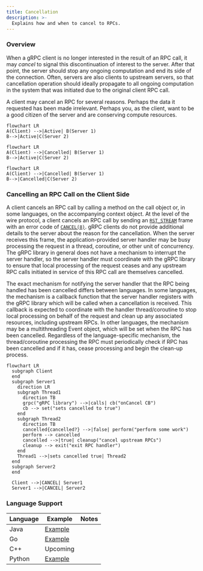```yaml
---
title: Cancellation
description: >-
  Explains how and when to cancel to RPCs.
---
```


### Overview

When a gRPC client is no longer interested in the result of an RPC call, it may
_cancel_ to signal this discontinuation of interest to the server.  After that
point, the server should stop any ongoing computation and end its side of the
connection. Often, servers are also clients to upstream servers, so that
cancellation operation should ideally propagate to all ongoing computation in
the system that was initiated due to the original client RPC call.

A client may cancel an RPC for several reasons. Perhaps the data it requested
has been made irrelevant. Perhaps you, as the client, want to be a good citizen
of the server and are conserving compute resources.

```mermaid
flowchart LR
A(Client) -->|Active| B(Server 1)
B-->|Active|C(Server 2)
```

```mermaid
flowchart LR
A(Client) -->|Cancelled| B(Server 1)
B-->|Active|C(Server 2)
```

```mermaid
flowchart LR
A(Client) -->|Cancelled| B(Server 1)
B-->|Cancelled|C(Server 2)
```

### Cancelling an RPC Call on the Client Side

A client cancels an RPC call by calling a method on the call object or, in some
languages, on the accompanying context object. At the level of the wire
protocol, a client cancels an RPC call by sending an
[`RST_STREAM`](https://datatracker.ietf.org/doc/html/rfc7540#section-6.4) frame
with an error code of
[`CANCEL(8)`](https://datatracker.ietf.org/doc/html/rfc7540#section-7). gRPC
clients do not provide additional details to the server about the reason for the
cancellation. When the server receives this frame, the application-provided
server handler may be busy processing the request in a thread, coroutine, or
other unit of concurrency. The gRPC library in general does not have a mechanism
to interrupt the server handler, so the server handler must coordinate with the
gRPC library to ensure that local processing of the request ceases and any
upstream RPC calls initiated in service of this RPC call are themselves
cancelled.

The exact mechanism for notifying the server handler that the RPC being handled
has been cancelled differs between languages. In some languages, the mechanism
is a callback function that the server handler registers with the gRPC library
which will be called when a cancellation is received. This callback is expected
to coordinate with the handler thread/coroutine to stop local processing on
behalf of the request and clean up any associated resources, including upstream
RPCs. In other languages, the mechanism may be a multithreading Event object,
which will be set when the RPC has been cancelled.  Regardless of the
language-specific mechanism, the thread/coroutine processing the RPC must
periodically check if RPC has been cancelled and if it has, cease processing and
begin the clean-up process.

```mermaid
flowchart LR
  subgraph Client
  end
  subgraph Server1
    direction LR
    subgraph Thread1
      direction TB
      grpc("gRPC library") -->|calls| cb("onCancel CB")
      cb --> set("sets cancelled to true")
    end
    subgraph Thread2
      direction TB
      cancelled{cancelled?} -->|false| perform("perform some work")
      perform --> cancelled
      cancelled -->|true| cleanup("cancel upstream RPCs")
      cleanup --> exit("exit RPC handler")
    end
    Thread1 -->|sets cancelled true| Thread2
  end
  subgraph Server2
  end

  Client -->|CANCEL| Server1
  Server1 -->|CANCEL| Server2
```

### Language Support

| Language | Example        | Notes                            |
|----------|----------------|----------------------------------|
| Java     |[Example](https://github.com/grpc/grpc-java/tree/master/examples/src/main/java/io/grpc/examples/cancellation)||
| Go       |[Example](https://github.com/grpc/grpc-go/tree/master/examples/features/cancellation)||
| C++      |Upcoming||
| Python | [Example](https://github.com/grpc/grpc/tree/master/examples/python/cancellation)||